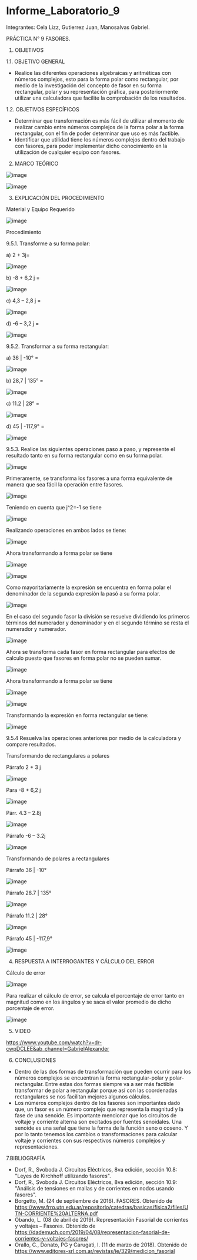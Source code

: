 # Informe_Laboratorio_9

Integrantes: Cela Lizz, Gutierrez Juan, Manosalvas Gabriel.

PRÁCTICA N° 9 FASORES.

1. OBJETIVOS

1.1. OBJETIVO GENERAL

- Realice las diferentes operaciones algebraicas y aritméticas con números complejos, esto para la forma polar como rectangular, por medio de la investigación del concepto de fasor en su forma rectangular, polar y su representación gráfica, para posteriormente utilizar una calculadora que facilite la comprobación de los resultados.

1.2. OBJETIVOS ESPECÍFICOS

- Determinar que transformación es más fácil de utilizar al momento de realizar cambio entre números complejos de la forma polar a la forma rectangular, con el fin de poder determinar que uso es más factible.
- Identificar que utilidad tiene los números complejos dentro del trabajo con fasores, para poder implementar dicho conocimiento en la utilización de cualquier equipo con fasores.

2. MARCO TEÓRICO

![image](https://user-images.githubusercontent.com/105887502/186931179-ffd0e941-d914-4bb9-8b67-142f5ccfef36.png)

![image](https://user-images.githubusercontent.com/105887502/186931216-73d514f9-27e4-4fc4-8db4-c6418070e12d.png)

3. EXPLICACIÓN DEL PROCEDIMIENTO

Material y Equipo Requerido

![image](https://user-images.githubusercontent.com/105887502/186931355-3aaae87a-3300-44c6-b1f7-05da8912f999.png)

Procedimiento

9.5.1. Transforme a su forma polar:

a) 2 + 3j=

![image](https://user-images.githubusercontent.com/105887502/186931458-aba53350-0c38-4560-8865-d1dce185d7b4.png)

b) -8 + 6,2 j =

![image](https://user-images.githubusercontent.com/105887502/186931504-6bc5485e-780a-474f-a9b9-336f6a0aea7e.png)


c) 4,3 – 2,8 j =

![image](https://user-images.githubusercontent.com/105887502/186931552-dfbff282-5d98-4afb-8a10-86e847bef42c.png)

d) -6 – 3,2 j =

![image](https://user-images.githubusercontent.com/105887502/186931605-921f2078-f1bf-4c10-bf4d-32cd3b7fd64a.png)

9.5.2. Transformar a su forma rectangular:

a) 36 | -10° =

![image](https://user-images.githubusercontent.com/105887502/186931662-364f569b-e530-4e29-98c8-39189d6f0e06.png)

b) 28,7 | 135° =

![image](https://user-images.githubusercontent.com/105887502/186931694-6f23c74f-4f71-4431-8ac7-4b81b3a743a7.png)

c) 11.2 | 28° =

![image](https://user-images.githubusercontent.com/105887502/186931729-d3cbc593-c040-48e0-98f3-b6b396efe161.png)

d) 45 | -117,9° =

![image](https://user-images.githubusercontent.com/105887502/186931784-e2b59f59-942c-4102-a902-c2739276a1d1.png)

9.5.3. Realice las siguientes operaciones paso a paso, y represente el resultado tanto en su forma rectangular como en su forma polar.

![image](https://user-images.githubusercontent.com/105887502/186931823-ba2c3755-167e-4cf9-8100-a80d32754eef.png)

Primeramente, se transforma los fasores a una forma equivalente de manera que sea fácil la operación entre fasores.

![image](https://user-images.githubusercontent.com/105887502/186931888-2ac9e627-f001-4ecf-9c07-9590c4c66a79.png)

Teniendo en cuenta que j^2=-1 se tiene

![image](https://user-images.githubusercontent.com/105887502/186931914-4befef99-5628-4808-b91f-b5da3efc9168.png)

Realizando operaciones en ambos lados se tiene:

![image](https://user-images.githubusercontent.com/105887502/186931975-551b0e1d-297b-4e38-9712-ae0f77b844f5.png)

Ahora transformando a forma polar se tiene

![image](https://user-images.githubusercontent.com/105887502/186932014-c17a62b7-f8a4-472b-862c-f5fab00d805f.png)

![image](https://user-images.githubusercontent.com/105887502/186932052-2ae318af-a79b-46db-a494-e2209a4b6d5e.png)

Como mayoritariamente la expresión se encuentra en forma polar el denominador de la segunda expresión la pasó a su forma polar.

![image](https://user-images.githubusercontent.com/105887502/186932463-72846f1a-2949-4a7d-b4aa-3bb8b8ebbb47.png)

En el caso del segundo fasor la división se resuelve dividiendo los primeros términos del numerador y denominador y en el segundo término se resta el numerador y numerador.

![image](https://user-images.githubusercontent.com/105887502/186932501-9545d077-089b-423c-a7cf-7fdcf2acaaa8.png)

Ahora se transforma cada fasor en forma rectangular para efectos de calculo puesto que fasores en forma polar no se pueden sumar.

![image](https://user-images.githubusercontent.com/105887502/186932670-cb92c8e6-6a07-4d2b-8fd4-b065546592b5.png)

Ahora transformando a forma polar se tiene

![image](https://user-images.githubusercontent.com/105887502/186932722-a8fc5985-aef2-4dbb-9e56-3b66206d603e.png)

![image](https://user-images.githubusercontent.com/105887502/186932737-a02a2165-c2f2-4099-98ad-2f2af3c35861.png)

Transformando la expresión en forma rectangular se tiene:

![image](https://user-images.githubusercontent.com/105887502/186932780-5138ef81-3d6d-4fb6-9963-7fa310a28a56.png)

9.5.4 Resuelva las operaciones anteriores por medio de la calculadora y compare resultados.

Transformando de rectangulares a polares

Párrafo 2 + 3 j

![image](https://user-images.githubusercontent.com/105887502/186932873-80c4f90e-048e-4fc2-a2b8-a0ddb2d723fc.png)

Para -8 + 6,2 j

![image](https://user-images.githubusercontent.com/105887502/186933823-41c746ae-de11-4dbe-8e2e-d2721ef2ff4a.png)

Párr. 4.3 – 2.8j

![image](https://user-images.githubusercontent.com/105887502/186933883-2fd3f081-404c-4518-ade3-615581a27638.png)

Párrafo -6 – 3.2j

![image](https://user-images.githubusercontent.com/105887502/186933927-3536dac2-493f-4ae7-840f-27dac104b8a1.png)

Transformando de polares a rectangulares

Párrafo 36 | -10°

![image](https://user-images.githubusercontent.com/105887502/186933997-307a0fb6-7929-4ffb-bbdf-d15492b9b890.png)

Párrafo 28.7 | 135°

![image](https://user-images.githubusercontent.com/105887502/186934031-21566936-0ca4-4ebe-a77d-1cde5a2b1e8f.png)

Párrafo 11.2 | 28°

![image](https://user-images.githubusercontent.com/105887502/186934082-dab29628-5f93-4507-95eb-cd0dab06209d.png)

Párrafo 45 | -117,9°

![image](https://user-images.githubusercontent.com/105887502/186934137-c663a5e0-d919-4c52-ab53-fad6d244e268.png)

4. RESPUESTA A INTERROGANTES Y CÁLCULO DEL ERROR

Cálculo de error

![image](https://user-images.githubusercontent.com/105887502/186934853-e456501c-c7f1-499f-9be8-c9cfd9a73b4a.png)

Para realizar el cálculo de error, se calcula el porcentaje de error tanto en magnitud como en los ángulos y se saca el valor promedio de dicho porcentaje de error.

![image](https://user-images.githubusercontent.com/105887502/186934907-db5eb044-75da-4c51-b6eb-6f707b99a49d.png)

5. VIDEO

https://www.youtube.com/watch?v=dr-cwpDCLEE&ab_channel=GabrielAlexander

6. CONCLUSIONES

- Dentro de las dos formas de transformación que pueden ocurrir para los números complejos se encuentran la forma rectangular-polar y polar-rectangular. Entre estas dos formas siempre va a ser más factible transformar de polar a rectangular porque así con las coordenadas rectangulares se nos facilitan mejores algunos cálculos.
- Los números complejos dentro de los fasores son importantes dado que, un fasor es un número complejo que representa la magnitud y la fase de una senoide. Es importante mencionar que los circuitos de voltaje y corriente alterna son excitados por fuentes senoidales. Una senoide es una señal que tiene la forma de la función seno o coseno. Y por lo tanto tenemos los cambios o transformaciones para calcular voltaje y corrientes con sus respectivos números complejos y representaciones.

7.BIBLIOGRAFÍA
- Dorf, R., Svoboda J. Circuitos Eléctricos, 8va edición, sección 10.8: "Leyes de Kirchhoff utilizando fasores".
- Dorf, R., Svoboda J. Circuitos Eléctricos, 8va edición, sección 10.9: "Análisis de tensiones en mallas y de corrientes en nodos usando fasores".
- Borgetto, M. (24 de septiembre de 2016). FASORES. Obtenido de https://www.frro.utn.edu.ar/repositorio/catedras/basicas/fisica2/files/UTN-CORRIENTE%20ALTERNA.pdf
- Obando, L. (08 de abril de 2019). Representación Fasorial de corrientes y voltajes – Fasores. Obtenido de https://dademuch.com/2019/04/08/representacion-fasorial-de-corrientes-y-voltajes-fasores/
- Orallo, C., Donato, PG y Carugati, I. (11 de marzo de 2018). Obtenido de https://www.editores-srl.com.ar/revistas/ie/329/medicion_fasorial

